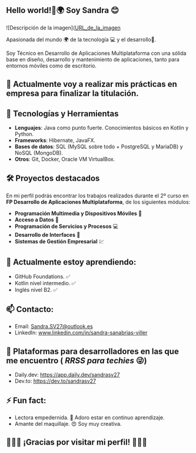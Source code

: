 ## Hello world!👋🌍 Soy Sandra 😊

![Descripción de la imagen]([URL_de_la_imagen](https://github.com/27Alexita/images/blob/main/Yo2.JPG)


Apasionada del mundo 🌍 de la tecnología 💻 y el desarrollo📱.

Soy Técnico en Desarrollo de Aplicaciones Multiplataforma con una sólida base en diseño, desarrollo y mantenimiento de aplicaciones, tanto para entornos móviles como de escritorio.

## 🔭 Actualmente voy a realizar mis prácticas en empresa para finalizar la titulación.

## 🚀 Tecnologías y Herramientas
- **Lenguajes**: Java como punto fuerte. Conocimientos básicos en Kotlin y Python.
- **Frameworks**: Hibernate, JavaFX.
- **Bases de datos**: SQL (MySQL sobre todo + PostgreSQL y MariaDB) y NoSQL (MongoDB).
- **Otros**: Git, Docker, Oracle VM VirtualBox.

## 🛠️ Proyectos destacados
En mi perfil podrás encontrar los trabajos realizados durante el 2º curso en **FP Desarrollo de Aplicaciones Multiplataforma**, de los siguientes módulos:
- **Programación Multimedia y Dispositivos Móviles** 📱
- **Acceso a Datos** 🔢
- **Programación de Servicios y Procesos** 💻
- **Desarrollo de Interfaces** 📝
- **Sistemas de Gestión Empresarial** 💹

## 🌱 Actualmente estoy aprendiendo:
- GitHub Foundations. ✅
- Kotlin nivel intermedio. ✅
- Inglés nivel B2. ✅

## 📫 Contacto:
- Email: Sandra.SV27@outlook.es
- LinkedIn: www.linkedin.com/in/sandra-sanabrias-viller

## 📲 Plataformas para desarrolladores en las que me encuentro ( *RRSS para techies* 😜)
- Daily.dev: https://app.daily.dev/sandrasv27
- Dev.to: https://dev.to/sandrasv27

## ⚡ Fun fact:
- Lectora empedernida. 📕 Adoro estar en continuo aprendizaje.
- Amante del maquillaje. 😍 Soy muy creativa.

## 🌟✨🌈 ¡Gracias por visitar mi perfil! 🌈✨🌟


